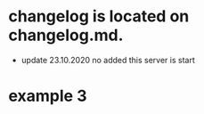 # changelog is located on changelog.md.
- update 23.10.2020
no added this server is start
# example 3